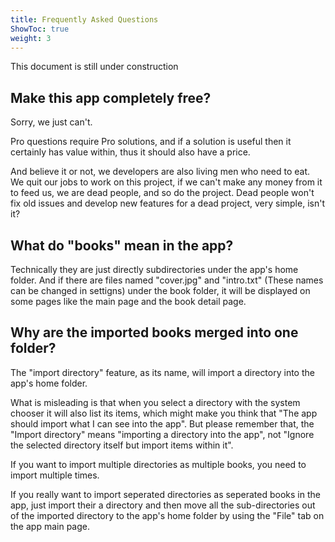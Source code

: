 ```yaml
---
title: Frequently Asked Questions
ShowToc: true
weight: 3
---
```


This document is still under construction

## Make this app completely free?

Sorry, we just can't.

Pro questions require Pro solutions, and if a solution is useful then it certainly has value within, thus it should also have a price.

And believe it or not, we developers are also living men who need to eat. We quit our jobs to work on this project, if we can't make any money from it to feed us, we are dead people, and so do the project. Dead people won't fix old issues and develop new features for a dead project, very simple, isn't it?

## What do "books" mean in the app?

Technically they are just directly subdirectories under the app's home folder. And if there are files named "cover.jpg" and "intro.txt" (These names can be changed in settigns) under the book folder, it will be displayed on some pages like the main page and the book detail page.

## Why are the imported books merged into one folder?

The "import directory" feature, as its name, will import a directory into the app's home folder.

What is misleading is that when you select a directory with the system chooser it will also list its items, which might make you think that "The app should import what I can see into the app". But please remember that, the "Import directory" means "importing a directory into the app", not "Ignore the selected directory itself but import items within it".

If you want to import multiple directories as multiple books, you need to import multiple times.

If you really want to import seperated directories as seperated books in the app, just import their a directory and then move all the sub-directories out of the imported directory to the app's home folder by using the "File" tab on the app main page.